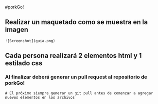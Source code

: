 #porkGo!
## Realizar un maquetado como se muestra en la imagen
```
![Screenshot](guia.png)
```
## Cada persona realizará 2 elementos html y 1 estilado css

### Al finalizar deberá generar un pull request al repositorio de porkGo!


```
# El próximo siempre generar un git pull antes de comenzar a agregar nuevos elementos en los archivos
```

